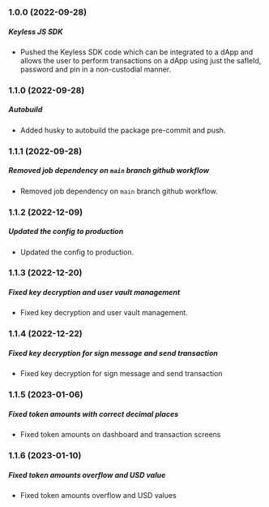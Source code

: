 ### 1.0.0 (2022-09-28)

##### Keyless JS SDK

* Pushed the Keyless SDK code which can be integrated to a dApp and allows the user to perform transactions on a dApp using just the safleId, password and pin in a non-custodial manner.

### 1.1.0 (2022-09-28)

##### Autobuild

* Added husky to autobuild the package pre-commit and push.

### 1.1.1 (2022-09-28)

##### Removed job dependency on `main` branch github workflow

* Removed job dependency on `main` branch github workflow.

### 1.1.2 (2022-12-09)

##### Updated the config to production

* Updated the config to production.

### 1.1.3 (2022-12-20)

##### Fixed key decryption and user vault management

* Fixed key decryption and user vault management.

### 1.1.4 (2022-12-22)

##### Fixed key decryption for sign message and send transaction

* Fixed key decryption for sign message and send transaction

### 1.1.5 (2023-01-06)

##### Fixed token amounts with correct decimal places

* Fixed token amounts on dashboard and transaction screens

### 1.1.6 (2023-01-10)

##### Fixed token amounts overflow and USD value

* Fixed token amounts overflow and USD values
